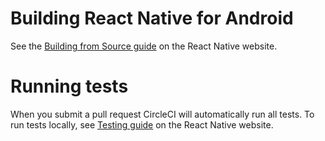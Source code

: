 # Building React Native for Android

See the [Building from Source guide](https://reactnative.dev/contributing/how-to-build-from-source#prerequisites) on the React Native website.

# Running tests

When you submit a pull request CircleCI will automatically run all tests. 
To run tests locally, see [Testing guide](https://reactnative.dev/contributing/how-to-run-and-write-tests) on the React Native website.
